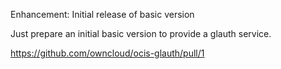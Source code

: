 Enhancement: Initial release of basic version

Just prepare an initial basic version to provide a glauth service.

https://github.com/owncloud/ocis-glauth/pull/1
